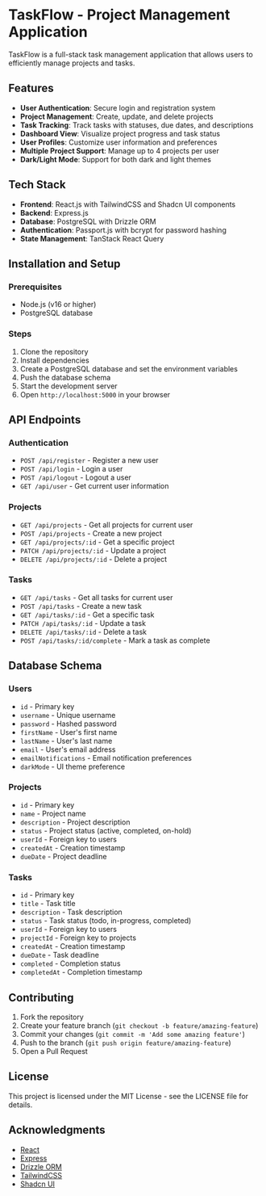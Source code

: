 # TaskFlow - Project Management Application

TaskFlow is a full-stack task management application that allows users to efficiently manage projects and tasks.

## Features

- **User Authentication**: Secure login and registration system
- **Project Management**: Create, update, and delete projects
- **Task Tracking**: Track tasks with statuses, due dates, and descriptions
- **Dashboard View**: Visualize project progress and task status
- **User Profiles**: Customize user information and preferences
- **Multiple Project Support**: Manage up to 4 projects per user
- **Dark/Light Mode**: Support for both dark and light themes

## Tech Stack

- **Frontend**: React.js with TailwindCSS and Shadcn UI components
- **Backend**: Express.js
- **Database**: PostgreSQL with Drizzle ORM
- **Authentication**: Passport.js with bcrypt for password hashing
- **State Management**: TanStack React Query

## Installation and Setup

### Prerequisites
- Node.js (v16 or higher)
- PostgreSQL database

### Steps

1. Clone the repository
2. Install dependencies
3. Create a PostgreSQL database and set the environment variables
4. Push the database schema
5. Start the development server
6. Open `http://localhost:5000` in your browser

## API Endpoints

### Authentication
- `POST /api/register` - Register a new user
- `POST /api/login` - Login a user
- `POST /api/logout` - Logout a user
- `GET /api/user` - Get current user information

### Projects
- `GET /api/projects` - Get all projects for current user
- `POST /api/projects` - Create a new project
- `GET /api/projects/:id` - Get a specific project
- `PATCH /api/projects/:id` - Update a project
- `DELETE /api/projects/:id` - Delete a project

### Tasks
- `GET /api/tasks` - Get all tasks for current user
- `POST /api/tasks` - Create a new task
- `GET /api/tasks/:id` - Get a specific task
- `PATCH /api/tasks/:id` - Update a task
- `DELETE /api/tasks/:id` - Delete a task
- `POST /api/tasks/:id/complete` - Mark a task as complete

## Database Schema

### Users
- `id` - Primary key
- `username` - Unique username
- `password` - Hashed password
- `firstName` - User's first name
- `lastName` - User's last name
- `email` - User's email address
- `emailNotifications` - Email notification preferences
- `darkMode` - UI theme preference

### Projects
- `id` - Primary key
- `name` - Project name
- `description` - Project description
- `status` - Project status (active, completed, on-hold)
- `userId` - Foreign key to users
- `createdAt` - Creation timestamp
- `dueDate` - Project deadline

### Tasks
- `id` - Primary key
- `title` - Task title
- `description` - Task description
- `status` - Task status (todo, in-progress, completed)
- `userId` - Foreign key to users
- `projectId` - Foreign key to projects
- `createdAt` - Creation timestamp
- `dueDate` - Task deadline
- `completed` - Completion status
- `completedAt` - Completion timestamp

## Contributing

1. Fork the repository
2. Create your feature branch (`git checkout -b feature/amazing-feature`)
3. Commit your changes (`git commit -m 'Add some amazing feature'`)
4. Push to the branch (`git push origin feature/amazing-feature`)
5. Open a Pull Request

## License

This project is licensed under the MIT License - see the LICENSE file for details.

## Acknowledgments

- [React](https://reactjs.org/)
- [Express](https://expressjs.com/)
- [Drizzle ORM](https://orm.drizzle.team/)
- [TailwindCSS](https://tailwindcss.com/)
- [Shadcn UI](https://ui.shadcn.com/)  
